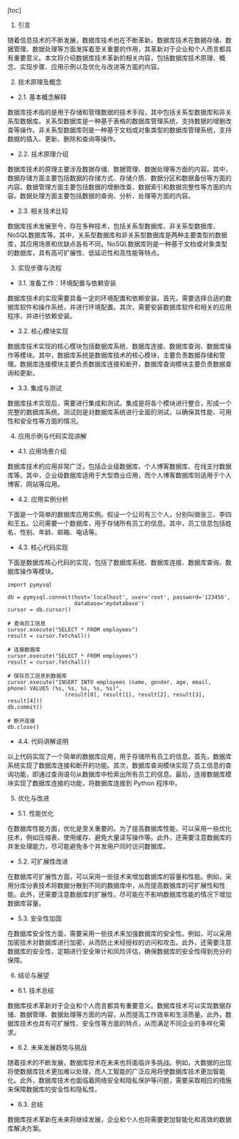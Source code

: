 
[toc]                    
                
                
1. 引言

随着信息技术的不断发展，数据库技术也在不断革新。数据库技术在数据存储、数据管理、数据处理等方面发挥着至关重要的作用，其革新对于企业和个人而言都具有重要意义。本文将介绍数据库技术革新的相关内容，包括数据库技术原理、概念、实现步骤、应用示例以及优化与改进等方面的内容。

2. 技术原理及概念

- 2.1. 基本概念解释

数据库技术指的是用于存储和管理数据的技术手段，其中包括关系型数据库和非关系型数据库。关系型数据库是一种基于表格的数据库管理系统，支持数据的增删改查等操作。非关系型数据库则是一种基于文档或对象类型的数据库管理系统，支持数据的插入、更新、删除和查询等操作。

- 2.2. 技术原理介绍

数据库技术的原理主要涉及数据存储、数据管理、数据处理等方面的内容。其中，数据存储方面主要包括数据的存储方式、存储介质、数据分区和数据备份等方面的内容。数据管理方面主要包括数据的增删改查、数据索引和数据完整性等方面的内容。数据处理方面主要包括数据的查询、分析、处理等方面的内容。

- 2.3. 相关技术比较

数据库技术发展至今，存在多种技术，包括关系型数据库、非关系型数据库、NoSQL数据库等。其中，关系型数据库和非关系型数据库是两种主要类型的数据库，其应用场景和优缺点各有不同。NoSQL数据库则是一种基于文档或对象类型的数据库，具有高可扩展性、低延迟性和高性能等特点。

3. 实现步骤与流程

- 3.1. 准备工作：环境配置与依赖安装

数据库技术的实现需要具备一定的环境配置和依赖安装。首先，需要选择合适的数据库软件和操作系统，并进行环境配置。其次，需要安装数据库软件和相关的应用程序，并进行依赖安装。

- 3.2. 核心模块实现

数据库技术实现的核心模块包括数据库系统、数据库连接、数据库查询、数据库操作等模块。其中，数据库系统是数据库技术的核心模块，主要负责数据存储和管理。数据库连接模块主要负责数据库连接和断开，数据库查询模块主要负责数据查询和更新。

- 3.3. 集成与测试

数据库技术实现后，需要进行集成和测试。集成是将各个模块进行整合，形成一个完整的数据库系统。测试则是对数据库系统进行全面的测试，以确保其性能、可用性和安全性等方面的情况。

4. 应用示例与代码实现讲解

- 4.1. 应用场景介绍

数据库技术的应用非常广泛，包括企业级数据库、个人博客数据库、在线支付数据库等。其中，企业级数据库适用于大型商业应用，而个人博客数据库则适用于个人博客、网站等应用。

- 4.2. 应用实例分析

下面是一个简单的数据库应用实例。假设一个公司有三个人，分别叫做张三、李四和王五。公司需要一个数据库，用于存储所有员工的信息。其中，员工信息包括姓名、性别、年龄、邮箱、电话等。

- 4.3. 核心代码实现

下面是数据库核心代码的实现，包括了数据库系统、数据库连接、数据库查询、数据库操作等模块。

```
import pymysql

db = pymysql.connect(host='localhost', user='root', password='123456',
                     database='mydatabase')
cursor = db.cursor()

# 查询员工信息
cursor.execute("SELECT * FROM employees")
result = cursor.fetchall()

# 连接数据库
cursor.execute("SELECT * FROM employees")
result = cursor.fetchall()

# 保存员工信息到数据库
cursor.execute("INSERT INTO employees (name, gender, age, email, phone) VALUES (%s, %s, %s, %s, %s)",
                  (result[0], result[1], result[2], result[3], result[4]))
db.commit()

# 断开连接
db.close()
```

- 4.4. 代码讲解说明

以上代码实现了一个简单的数据库应用，用于存储所有员工的信息。首先，数据库系统实现了数据库连接和断开的功能。其次，数据库查询模块实现了员工信息的查询功能，即通过查询语句从数据库中检索出所有员工的信息。最后，连接数据库模块实现了数据库连接的功能，将数据库连接到 Python 程序中。

5. 优化与改进

- 5.1. 性能优化

在数据库性能方面，优化是至关重要的。为了提高数据库性能，可以采用一些优化技术，例如压缩表、使用缓存、避免大量读写操作等。此外，还需要注意数据库的并发处理能力，尽可能避免多个并发用户同时访问数据库。

- 5.2. 可扩展性改进

在数据库可扩展性方面，可以采用一些技术来增加数据库的容量和性能。例如，采用分库分表技术将数据分散到不同的数据库中，从而提高数据库的可扩展性和性能。此外，还需要注意数据库的扩展性，尽可能在不影响数据库性能的情况下增加数据库容量。

- 5.3. 安全性加固

在数据库安全性方面，需要采用一些技术来加强数据库的安全性。例如，可以采用加密技术对数据库进行加密，从而防止未经授权的访问和攻击。此外，还需要注意数据库的安全性，定期进行安全审计和风险评估，确保数据库的安全性得到充分的保障。

6. 结论与展望

- 6.1. 技术总结

数据库技术革新对于企业和个人而言都具有重要意义。数据库技术可以实现数据存储、数据管理、数据处理等方面的内容，从而提高工作效率和生活质量。此外，数据库技术也具有可扩展性、安全性等方面的特点，从而满足不同企业的多样化需求。

- 6.2. 未来发展趋势与挑战

随着技术的不断发展，数据库技术在未来也将面临许多挑战。例如，大数据的出现将使数据库技术更加难以处理，而人工智能的广泛应用将使数据库技术更加智能化。此外，数据库技术也面临着网络安全和隐私保护等问题，需要采取相应的措施来保障数据库的安全性和隐私性。

- 6.3. 总结

数据库技术革新在未来将继续发展，企业和个人也将需要更加智能化和高效的数据库解决方案。

